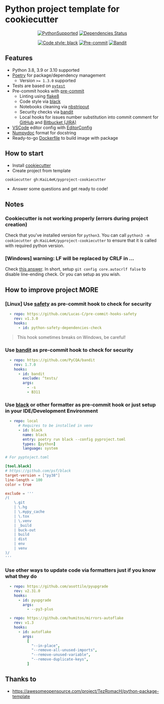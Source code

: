 # Python project template for cookiecutter #

<div align="center">

[![PythonSupported](https://img.shields.io/badge/python-3.8%20%7C%203.9%20%7C%203.10-brightgreen.svg)](https://python3statement.org/#sections50-why)
[![Dependencies Status](https://img.shields.io/badge/dependencies-up%20to%20date-brightgreen.svg)](https://github.com/KaiL4eK/pyproject-cookiecutter/pulls?utf8=%E2%9C%93&q=is%3Apr%20author%3Aapp%2Fdependabot)

[![Code style: black](https://img.shields.io/badge/code%20style-black-000000.svg)](https://github.com/psf/black)
[![Pre-commit](https://img.shields.io/badge/pre--commit-enabled-brightgreen?logo=pre-commit&logoColor=white)](https://github.com/KaiL4eK/pyproject-cookiecutter/blob/main/.pre-commit-config.yaml)
[![Bandit](https://img.shields.io/badge/security-bandit-informational.svg)](https://github.com/KaiL4eK/pyproject-cookiecutter/blob/main/.pre-commit-config.yaml)

</div>

## Features ##

* Python 3.8, 3.9 or 3.10 supported
* [Poetry](https://python-poetry.org/) for package/dependency management
  * Version `>= 1.3.0` supported
* Tests are based on [`pytest`](https://docs.pytest.org/en/stable/)
* Pre-commit hooks with [pre-commit](https://pre-commit.com/)
  * Linting using [flake8](https://flake8.pycqa.org/en/latest/)
  * Code style via [black](https://github.com/psf/black)
  * Notebooks cleaning via [nbstripout](https://github.com/kynan/nbstripout)
  * Security checks via [bandit](https://github.com/PyCQA/bandit)
  * Local hooks for issues number substitution into commit comment for [GitHub](https://github.com/) and [Bitbucket (JIRA)](https://bitbucket.org/)
* [VSCode](https://code.visualstudio.com/) editor config with [EditorConfig](https://editorconfig.org/)
* [Numpydoc](https://numpydoc.readthedocs.io/en/latest/format.html) format for docstring
* Ready-to-go [Dockerfile](https://docs.docker.com/engine/reference/builder/) to build image with package

## How to start ##

* Install [cookiecutter](https://cookiecutter.readthedocs.io/en/latest/installation.html)
* Create project from template

```bash
cookiecutter gh:KaiL4eK/pyproject-cookiecutter
```

* Answer some questions and get ready to code!

## Notes ##

### Cookiecutter is not working properly (errors during project creation) ###

Check that you've installed version for `python3`. You can call `python3 -m cookiecutter gh:KaiL4eK/pyproject-cookiecutter` to ensure that it is called with required python version.

### [Windows] warning: LF will be replaced by CRLF in ...

Check [this answer](https://stackoverflow.com/a/5834094). In short, setup `git config core.autocrlf false` to disable line-ending check. Or you can setup as you wish.

## How to improve project MORE ##

### [Linux] Use [safety](https://github.com/pyupio/safety) as pre-commit hook to check for security

```yaml
  - repo: https://github.com/Lucas-C/pre-commit-hooks-safety
    rev: v1.3.0
    hooks:
      - id: python-safety-dependencies-check
```

> This hook sometimes breaks on Windows, be careful!

### Use [bandit](https://bandit.readthedocs.io/en/latest/) as pre-commit hook to check for security

```yaml
  - repo: https://github.com/PyCQA/bandit
    rev: 1.7.0
    hooks:
      - id: bandit
        exclude: ^tests/
        args:
          - -s
          - B311
```

### Use [black](https://github.com/psf/black) or other formatter as pre-commit hook or just setup in your IDE/Development Environment

```yaml
  - repo: local
      # Requires to be installed in venv
      - id: black
        name: black
        entry: poetry run black --config pyproject.toml
        types: [python]
        language: system
```

```toml
# For pyptoject.toml

[tool.black]
# https://github.com/psf/black
target-version = ["py38"]
line-length = 100
color = true

exclude = '''
/(
    \.git
    | \.hg
    | \.mypy_cache
    | \.tox
    | \.venv
    | _build
    | buck-out
    | build
    | dist
    | env
    | venv
)/
'''
```

### Use other ways to update code via formatters just if you know what they do

```yaml
  - repo: https://github.com/asottile/pyupgrade
    rev: v2.31.0
    hooks:
      - id: pyupgrade
        args:
          - --py3-plus

  - repo: https://github.com/humitos/mirrors-autoflake
    rev: v1.3
    hooks:
      - id: autoflake
        args:
          [
            "--in-place",
            "--remove-all-unused-imports",
            "--remove-unused-variable",
            "--remove-duplicate-keys",
          ]
```

## Thanks to ##

* <https://awesomeopensource.com/project/TezRomacH/python-package-template>
